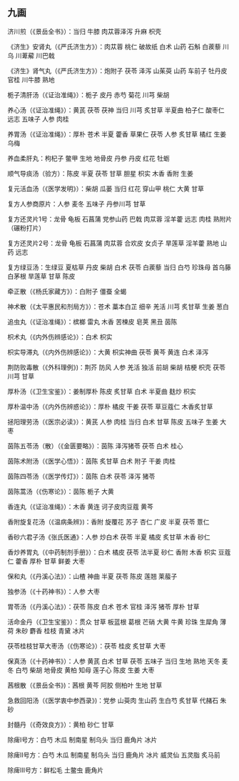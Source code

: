 ## 九画

济川煎（《景岳全书》）：当归 牛膝 肉苁蓉泽泻 升麻 枳壳

《济生》安肾丸（《严氏济生方》）：肉苁蓉 桃仁 破故纸 白术 山药 石斛 白蒺藜 川乌 川萆薢 川巴戟

《济生》肾气丸（《严氏济生方》）：炮附子 茯苓 泽泻 山茱萸 山药 车前子 牡丹皮 官桂 川牛膝 熟地

栀子清肝汤（《证治准绳》）：栀子 皮丹 赤芍 菊花 川芎 柴胡

养心汤（《证治准绳》）：黄芪 茯苓 茯神 当归 川芎 炙甘草 半夏曲 柏子仁  酸枣仁 远志 五味子 人参 肉桂

养胃汤（《证治准绳》）：厚朴 苍术 半夏 藿香 草果仁 茯苓 人参 炙甘草 橘红 生姜 乌梅

养血柔肝丸：枸杞子 鳖甲 生地 地骨皮 丹参 丹皮 红花 牡蛎

顺气导痰汤（验方）：陈皮 半夏 茯苓 甘草 胆星 枳实 木香 香附 生姜

复元活血汤（《医学发明》）：柴胡 瓜蒌 当归 红花 穿山甲 桃仁 大黄 甘草

复方人参商原片：人参 麦冬 五味子 丹参川芎 甘草

复方还灵片1号：龙骨 龟板 石菖蒲 党参山药 巴戟 肉苁蓉 淫羊藿 远志 肉桂 熟附片（碾粉打片）

复方还灵片2号：龙骨 龟板 石菖蒲 肉苁蓉 合欢皮 女贞子 旱莲草 淫羊藿 熟地 山药 远志

复方绿豆汤：生绿豆 夏枯草 丹皮 柴胡 白术 茯苓 白蒺藜 当归 白芍 珍珠母 首乌藤 白茅根 旱莲草 甘草 陈皮

牵正散（《杨氏家藏方》）：白附子 僵蚕 全蝎

神术散（《太平惠民和剂局方》）：苍术 藁本白芷 细辛 羌活 川芎 炙甘草 生姜 葱白

追虫丸（《证治准绳》）：槟榔 雷丸 木香 苦楝皮 皂荚 黑丑 茵陈

枳术丸（《内外伤辨感论》）：白术 枳实

枳实导滞丸（《内外伤辨感论》）：大黄 枳实神曲 茯苓 黄芩 黄连 白术 泽泻

荆防败毒散（《外科理例》)：荆芥 防风 人参 羌活 独活 前胡 柴胡 桔梗 枳壳 茯苓 川芎 甘草

厚朴汤（《卫生宝鉴》）：姜制厚朴 陈皮 炙甘草 白术 半夏曲 麸炒 枳实

厚朴温中汤（《内外伤辨惑论》）：厚朴 橘皮 干姜 茯苓 草豆蔻仁 木香炙甘草

拯阳理劳汤（《医宗必读》）：黄芪 人参 肉桂 当归 白术 甘草 陈皮 五味子 生姜 大枣

茵陈五苓汤（散）（《金匮要略》）：茵陈 泽泻猪苓 茯苓 白术 桂心

茵陈术附汤（《医学心悟》）：茵陈 炙甘草 白术 附子 干姜 肉桂

茵陈四苓汤（《医学传灯》）：茵陈 白术 茯苓 泽泻 猪苓

茵陈蒿汤（《伤寒论》）：茵陈 栀子 大黄

香连丸（《证治准绳》）：木香 黄连 诃子皮肉豆蔻 黄芩

香附旋复花汤（《温病条辨》)：香附 旋覆花 苏子 杏仁 广皮 半夏 茯苓 薏仁

香砂六君子汤《张氏医通》：人参 炒白术 茯苓 半夏 橘皮 炙甘草 木香 砂仁

香炒养胃丸（《中药制剂手册》）：白术 橘皮 茯苓 法半夏 砂仁 香附 木香 枳实 豆蔻仁 藿香 厚朴 甘草 鲜姜 大枣

保和丸（《丹溪心法》）：山楂 神曲 半夏 茯苓 陈皮 莲翘 莱菔子

独参汤（《十药神书》）：人参 大枣

胃苓汤（《丹溪心法》）：茯苓 陈皮 白术 苍术 官桂 泽泻 猪苓 厚朴 甘草

活命金丹（《卫生宝鉴》）：贯众 甘草 板蓝根 葛根 芒硝 大黄 牛黄 珍珠 生犀角 薄荷 朱砂 麝香 桂枝 青黛 冰片

茯苓桂枝甘草大枣汤（《伤寒论》）：茯苓 桂皮 炙甘草 大枣

保真汤（《十药神书》）：人参 黄芪 白术 甘草 茯苓 五味子 当归 生地 熟地 天冬 麦冬 白芍 柴胡 地骨皮 黄柏 知母 莲子心 陈皮 生姜 大枣

茜根散（《景岳全书》)：茜根 黄芩 阿胶 侧柏叶 生地 甘草

急救回阳汤（《医学衷中参西录》)：党参 山萸肉 生山药 生白芍 炙甘草 代赭石 朱砂

封髓丹（《奇效良方》）：黄柏 砂仁 甘草

除痺I号方：白芍 木瓜 制南星 制乌头 当归 鹿角片 冰片

除痺Ⅱ号方：白芍 木瓜 制南星 制乌头 当归  鹿角片 冰片 威灵仙 五灵脂 炙马前

除痺III号方：鲜松毛 土鳖虫 鹿角片
